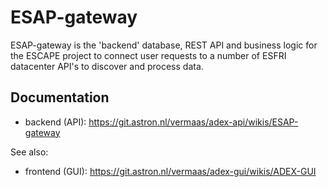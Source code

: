 # ESAP-gateway

ESAP-gateway is the 'backend' database, REST API and business logic for the ESCAPE project to connect user requests to a number of ESFRI datacenter API's to discover and process data.

## Documentation 
* backend (API): https://git.astron.nl/vermaas/adex-api/wikis/ESAP-gateway

See also:
* frontend (GUI): https://git.astron.nl/vermaas/adex-gui/wikis/ADEX-GUI